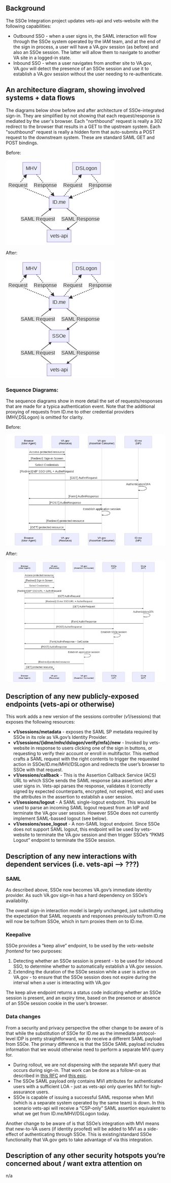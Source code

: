 ## Background
The SSOe Integration project updates vets-api and vets-website with the following capabilities:
* Outbound SSO - when a user signs in, the SAML interaction will flow through the SSOe system operated by the IAM team, and at the end of the sign in process, a user will have a VA.gov session (as before) and also an SSOe session. The latter will allow them to navigate to another VA site in a logged-in state.
* Inbound SSO - when a user navigates from another site to VA.gov, VA.gov will detect the presence of an SSOe session and use it to establish a VA.gov session without the user needing to re-authenticate.

## An architecture diagram, showing involved systems + data flows

The diagrams below show before and after architecture of SSOe-integrated sign-in. They are simplified by not showing that each request/response is mediated by the user's browser. Each "northbound" request is really a 302 redirect to the browser that results in a GET to the upstream system. Each "southbound" request is really a hidden form that auto-submits a POST request to the downstream system. These are standard SAML GET and POST bindings.

Before:

![VA.gov SSOe integration "before" state](./assets/vagov_ssoe_before.jpg)

After:

![VA.gov SSOe integration "after" state](./assets/vagov_ssoe_after.jpg)


### Sequence Diagrams:

The sequence diagrams show in more detail the set of requests/responses that are made for a typica authentication event. Note that the additional proxying of requests from ID.me to other credential providers (MHV,DSLogon) is omitted for clarity.

Before:

![VA.gov SSOe integration "before" sequence diagram](./assets/vagov_saml_before.jpg)


After:

![VA.gov SSOe integration "after" sequence diagram](./assets/vagov_saml_after.jpg)


## Description of any new publicly-exposed endpoints (vets-api or otherwise)
This work adds a new version of the sessions controller (v1/sessions) that exposes the following resources:
* **v1/sessions/metadata** - exposes the SAML SP metadata required by SSOe in its role as VA.gov’s Identity Provider. 
* **v1/sessions/{idme/mhv/dslogon/verify/mfa}/new** - Invoked by vets-website in response to users clicking one of the sign in buttons, or requesting to verify their account or enroll in multifactor. This method crafts a SAML request with the right contents to trigger the requested action in SSOe/ID.me/MHV/DSLogon and redirects the user’s browser to SSOe with that request.
* **v1/sessions/callback** - This is the Assertion Callback Service (ACS) URL to which SSOe sends the SAML response (aka assertion) after a user signs in. Vets-api parses the response, validates it (correctly signed by expected counterparts, encrypted, not expired, etc) and uses the attributes in the assertion to establish a user session.
* **v1/sessions/logout** - A SAML single-logout endpoint. This would be used to parse an incoming SAML logout request from an IdP and terminate the VA.gov user session. However SSOe does not currently implement SAML-bassed logout (see below).
* **v1/sessions/ssoe_logout** - A non-SAML logout endpoint. Since SSOe does not support SAML logout, this endpoint will be used by vets-website to terminate the VA.gov session and then trigger SSOe’s “PKMS Logout” endpoint to terminate the SSOe session.


## Description of any new interactions with dependent services (i.e. vets-api —> ???)
### SAML
As described above, SSOe now becomes VA.gov’s immediate identity provider. As such VA.gov sign-in has a hard dependency on SSOe’s availability. 

The overall sign-in interaction model is largely unchanged, just substituting the expectation that SAML requests and responses previously to/from ID.me will now be to/from SSOe, which in turn proxies them on to ID.me.

### Keepalive
SSOe provides a “keep alive” endpoint, to be used by the *vets-website frontend* for two purposes:
1. Detecting whether an SSOe session is present - to be used for inbound SSO, to determine whether to automatically establish a VA.gov session.
2. Extending the duration of the SSOe session while a user is active on VA.gov - to ensure that the SSOe session does not expire during the interval when a user is interacting with VA.gov

The keep alive endpoint returns a status code indicating whether an SSOe session is present, and an expiry time, based on the presence or absence of an SSOe session cookie in the user’s browser. 

### Data changes
From a security and privacy perspective the other change to be aware of is that while the substitution of SSOe for ID.me as the immediate protocol-level IDP is pretty straightforward,  we do receive a  different SAML payload from SSOe. The primary difference is that the SSOe SAML payload includes information that we would otherwise need to perform a separate MVI query for.
* During rollout, we are not dispensing with the separate MVI query that occurs  during sign-in.  That work can be done as a follow-on as described in [this RFC](https://github.com/department-of-veterans-affairs/va.gov-team/blob/pv-ssoe-sec-review/platform/engineering/request-for-comment/2020-01-08-ssoe-removing-implicit-mvi-queries.md) and [this epic](https://github.com/department-of-veterans-affairs/va.gov-team/issues/5760).
* The SSOe SAML payload only contains MVI attributes for authenticated users with a sufficient LOA - just as vets-api only queries MVI for high-assurance users.
* SSOe is capable of issuing a successful SAML response when MVI (which is a separate system operated by the same team) is down. In this scenario vets-api will receive a “CSP-only” SAML assertion equivalent to what we get from ID.me/MHV/DSLogon today.

Another change to be aware of is that SSOe’s integration with MVI means that new-to-VA users (if identity proofed) will be added to MVI as a side-effect of authenticating through SSOe. This is existing/standard SSOe functionality that VA.gov gets to take advantage of via this integration.

## Description of any other security hotspots you’re concerned about / want extra attention on

n/a
